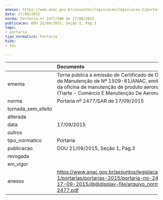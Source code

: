 ```yaml
---
anexos: https://www.anac.gov.br/assuntos/legislacao/legislacao-1/portarias/portarias-2015/portaria-no-2477-sar-de-17-09-2015/@@display-file/arquivo_norma/PA2015-2477.pdf
data: 17/09/2015
norma: Portaria nº 2477/SAR de 17/09/2015
publicacao: DOU 21/09/2015, Seção 1, Pág.3
tags:
- portaria
tipo_normatico: Portaria
hide: 
- toc 
 
---
```


|                    | Documento                                                                                                                                                                                                           |
|:-------------------|:--------------------------------------------------------------------------------------------------------------------------------------------------------------------------------------------------------------------|
| ementa             | Torna pública a emissão de Certificado de Organização de Manutenção de Nº 1509-61/ANAC, emitido em favor da oficina de manutenção de produto aeronáutico Tiarte (Tiarte - Comércio E Manutenção De Aeronaves Ltda.) |
| norma              | Portaria nº 2477/SAR de 17/09/2015                                                                                                                                                                                  |
| tornada_sem_efeito |                                                                                                                                                                                                                     |
| alterada           |                                                                                                                                                                                                                     |
| data               | 17/09/2015                                                                                                                                                                                                          |
| outros             |                                                                                                                                                                                                                     |
| tipo_normatico     | Portaria                                                                                                                                                                                                            |
| publicacao         | DOU 21/09/2015, Seção 1, Pág.3                                                                                                                                                                                      |
| revogada           |                                                                                                                                                                                                                     |
| em_vigor           |                                                                                                                                                                                                                     |
| anexos             | https://www.anac.gov.br/assuntos/legislacao/legislacao-1/portarias/portarias-2015/portaria-no-2477-sar-de-17-09-2015/@@display-file/arquivo_norma/PA2015-2477.pdf                                                   |